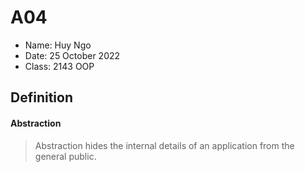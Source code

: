 # A04

- Name: Huy Ngo
- Date: 25 October 2022
- Class: 2143 OOP

## Definition

#### Abstraction

>Abstraction hides the internal details of an application from the general public.

